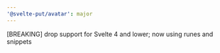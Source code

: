 ```yaml
---
'@svelte-put/avatar': major
---
```


[BREAKING] drop support for Svelte 4 and lower; now using runes and snippets
